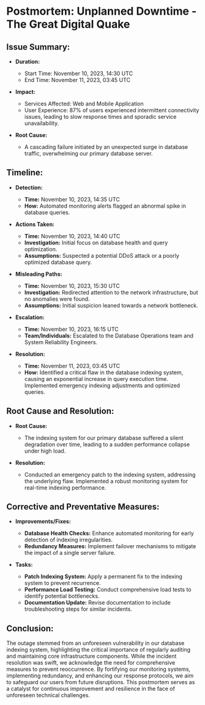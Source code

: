 # Postmortem: Unplanned Downtime - The Great Digital Quake

## Issue Summary:

- **Duration:** 
  - Start Time: November 10, 2023, 14:30 UTC
  - End Time: November 11, 2023, 03:45 UTC

- **Impact:**
  - Services Affected: Web and Mobile Application
  - User Experience: 87% of users experienced intermittent connectivity issues, leading to slow response times and sporadic service unavailability.

- **Root Cause:**
  - A cascading failure initiated by an unexpected surge in database traffic, overwhelming our primary database server.

## Timeline:

- **Detection:**
  - **Time:** November 10, 2023, 14:35 UTC
  - **How:** Automated monitoring alerts flagged an abnormal spike in database queries.

- **Actions Taken:**
  - **Time:** November 10, 2023, 14:40 UTC
  - **Investigation:** Initial focus on database health and query optimization.
  - **Assumptions:** Suspected a potential DDoS attack or a poorly optimized database query.
  
- **Misleading Paths:**
  - **Time:** November 10, 2023, 15:30 UTC
  - **Investigation:** Redirected attention to the network infrastructure, but no anomalies were found.
  - **Assumptions:** Initial suspicion leaned towards a network bottleneck.

- **Escalation:**
  - **Time:** November 10, 2023, 16:15 UTC
  - **Team/Individuals:** Escalated to the Database Operations team and System Reliability Engineers.

- **Resolution:**
  - **Time:** November 11, 2023, 03:45 UTC
  - **How:** Identified a critical flaw in the database indexing system, causing an exponential increase in query execution time. Implemented emergency indexing adjustments and optimized queries.

## Root Cause and Resolution:

- **Root Cause:**
  - The indexing system for our primary database suffered a silent degradation over time, leading to a sudden performance collapse under high load.

- **Resolution:**
  - Conducted an emergency patch to the indexing system, addressing the underlying flaw. Implemented a robust monitoring system for real-time indexing performance.

## Corrective and Preventative Measures:

- **Improvements/Fixes:**
  - **Database Health Checks:** Enhance automated monitoring for early detection of indexing irregularities.
  - **Redundancy Measures:** Implement failover mechanisms to mitigate the impact of a single server failure.

- **Tasks:**
  - **Patch Indexing System:** Apply a permanent fix to the indexing system to prevent recurrence.
  - **Performance Load Testing:** Conduct comprehensive load tests to identify potential bottlenecks.
  - **Documentation Update:** Revise documentation to include troubleshooting steps for similar incidents.

## Conclusion:

The outage stemmed from an unforeseen vulnerability in our database indexing system, highlighting the critical importance of regularly auditing and maintaining core infrastructure components. While the incident resolution was swift, we acknowledge the need for comprehensive measures to prevent reoccurrence. By fortifying our monitoring systems, implementing redundancy, and enhancing our response protocols, we aim to safeguard our users from future disruptions. This postmortem serves as a catalyst for continuous improvement and resilience in the face of unforeseen technical challenges.
